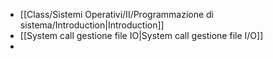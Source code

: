 - [[Class/Sistemi Operativi/II/Programmazione di sistema/Introduction|Introduction]]
- [[System call gestione file IO|System call gestione file I/O]]
- 